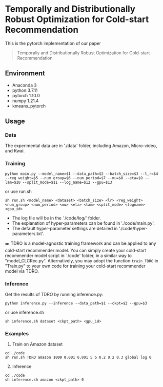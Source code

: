 # Temporally and Distributionally Robust Optimization for Cold-start Recommendation
This is the pytorch implementation of our paper 
> Temporally and Distributionally Robust Optimization for Cold-start Recommendation

## Environment
- Anaconda 3
- python 3.7.11
- pytorch 1.10.0
- numpy 1.21.4
- kmeans_pytorch

## Usage

### Data
The experimental data are in './data' folder, including Amazon, Micro-video, and Kwai.

### Training 
```
python main.py --model_name=$1 --data_path=$2 --batch_size=$3 --l_r=$4 --reg_weight=$5 --num_group=$6 --num_period=$7 --mu=$8 --eta=$9 --lam=$10 --split_mode=$11 --log_name=$12 --gpu=$13
```
or use run.sh
```
sh run.sh <model_name> <dataset> <batch_size> <lr> <reg_weight> <num_group> <num_period> <mu> <eta> <lam> <split_mode> <logname> <gpu_id>
```
- The log file will be in the './code/log/' folder. 
- The explanation of hyper-parameters can be found in './code/main.py'. 
- The default hyper-parameter settings are detailed in './code/hyper-parameters.txt'.

:black_nib: TDRO is a model-agnostic training framework and can be applied to any cold-start recommender model. You can simply create your cold-start recommender model script in './code' folder, in a similar way to "model_CLCRec.py". Alternatively, you may adopt the function ``train_TDRO`` in "Train.py" to your own code for training your cold-start recommender model via TDRO.

### Inference
Get the results of TDRO by running inference.py:

```
python inference.py --inference --data_path=$1 --ckpt=$2 --gpu=$3
```
or use inference.sh
```
sh inference.sh dataset <ckpt_path> <gpu_id>
```

### Examples
1. Train on Amazon dataset
```
cd ./code
sh run.sh TDRO amazon 1000 0.001 0.001 5 5 0.2 0.2 0.3 global log 0
```
2. Inference 
```
cd ./code
sh inference.sh amazon <ckpt_path> 0
```